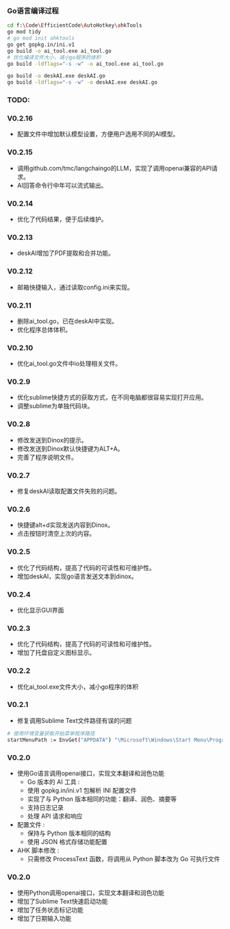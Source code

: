 ### Go语言编译过程
```bash
cd f:\Code\EfficientCode\AutoHotkey\ahkTools
go mod tidy
# go mod init ahktools
go get gopkg.in/ini.v1
go build -o ai_tool.exe ai_tool.go
# 优化编译文件大小，减小go程序的体积
go build -ldflags="-s -w" -o ai_tool.exe ai_tool.go 

go build -o deskAI.exe deskAI.go
go build -ldflags="-s -w" -o deskAI.exe deskAI.go
```


### TODO:

### V0.2.16
- 配置文件中增加默认模型设置，方便用户选用不同的AI模型。

### V0.2.15
- 调用github.com/tmc/langchaingo的LLM，实现了调用openai兼容的API请求。
- AI回答命令行中年可以流式输出。
### V0.2.14
- 优化了代码结果，便于后续维护。
### V0.2.13
- deskAI增加了PDF提取和合并功能。
### V0.2.12
- 邮箱快捷输入，通过读取config.ini来实现。

### V0.2.11
- 删除ai_tool.go，已在deskAI中实现。
- 优化程序总体体积。

### V0.2.10
- 优化ai_tool.go文件中io处理相关文件。

### V0.2.9
- 优化sublime快捷方式的获取方式，在不同电脑都很容易实现打开应用。
- 调整sublime为单独代码块。

### V0.2.8
- 修改发送到Dinox的提示。
- 修改发送到Dinox默认快捷键为ALT+A。
- 完善了程序说明文件。

### V0.2.7
- 修复deskAI读取配置文件失败的问题。

### V0.2.6
- 快捷键alt+d实现发送内容到Dinox。
- 点击按钮时清空上次的内容。

### V0.2.5
- 优化了代码结构，提高了代码的可读性和可维护性。
- 增加deskAI，实现go语言发送文本到dinox。


### V0.2.4
- 优化显示GUI界面

### V0.2.3
- 优化了代码结构，提高了代码的可读性和可维护性。
- 增加了托盘自定义图标显示。

### V0.2.2
- 优化ai_tool.exe文件大小，减小go程序的体积
### V0.2.1
- 修复调用Sublime Text文件路径有误的问题
```bash
# 使用环境变量获取开始菜单程序路径
startMenuPath := EnvGet("APPDATA") "\Microsoft\Windows\Start Menu\Programs\Sublime Text.lnk"
```

### V0.2.0
- 使用Go语言调用openai接口，实现文本翻译和润色功能
    - Go 版本的 AI 工具 :
    - 使用 gopkg.in/ini.v1 包解析 INI 配置文件
    - 实现了与 Python 版本相同的功能：翻译、润色、摘要等
    - 支持日志记录
    - 处理 API 请求和响应
- 配置文件 :
    - 保持与 Python 版本相同的结构
    - 使用 JSON 格式存储功能配置
- AHK 脚本修改 :
    - 只需修改 ProcessText 函数，将调用从 Python 脚本改为 Go 可执行文件

### V0.2.0
- 使用Python调用openai接口，实现文本翻译和润色功能
- 增加了Sublime Text快速启动功能
- 增加了任务状态标记功能
- 增加了日期输入功能
